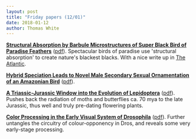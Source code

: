 ```yaml
---
layout: post
title: "Friday papers (12/01)"
date: 2018-01-12
author: Thomas White
---
```


[**Structural Absorption by Barbule Microstructures of Super Black Bird of Paradise Feathers**](http://dx.doi.org/10.1038/s41467-017-02088-w) ([pdf](https://www.nature.com/articles/s41467-017-02088-w.pdf)). Spectacular birds of paradise use 'structural absorption' to create nature's blackest blacks. With a nice write up in [The Atlantic](https://www.theatlantic.com/science/archive/2018/01/super-black-is-the-new-black/549869/?single_page=true).

[**Hybrid Speciation Leads to Novel Male Secondary Sexual Ornamentation of an Amazonian Bird**](www.pnas.org/cgi/doi/10.1073/pnas.1717319115) ([pdf](http://sci-hub.la/10.1073/pnas.1717319115)).

[**A Triassic-Jurassic Window into the Evolution of Lepidoptera**](http://dx.doi.org/10.1126/sciadv.1701568) ([pdf](http://advances.sciencemag.org/content/advances/4/1/e1701568.full.pdf)). Pushes back the radiation of moths and butterflies ca. 70 mya to the late Jurassic, thus well and truly pre-dating flowering plants.

[**Color Processing in the Early Visual System of Drosophila**](http://dx.doi.org/10.1016/j.cell.2017.12.018) ([pdf](http://dx.doi.org.sci-hub.hk/10.1016/j.cell.2017.12.018)). Further untangles the circuitry of colour-opponency in Dros, and reveals some very early-stage processing.